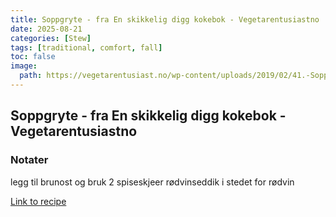 ```yaml
---
title: Soppgryte - fra En skikkelig digg kokebok - Vegetarentusiastno
date: 2025-08-21
categories: [Stew]
tags: [traditional, comfort, fall]
toc: false
image:
  path: https://vegetarentusiast.no/wp-content/uploads/2019/02/41.-Soppgryte-h%C3%B8stens-favoritt-Hanne-Lene-Dahlgren-En-skikkelig-digg-kokebok-Foto-Line-Dammen-683x1024.jpg
---
```


## Soppgryte - fra En skikkelig digg kokebok - Vegetarentusiastno

### Notater
legg til brunost og bruk 2 spiseskjeer rødvinseddik i stedet for rødvin

  [Link to recipe](https://vegetarentusiast.no/soppgryte-fra-en-skikkelig-digg-kokebok/)

  
